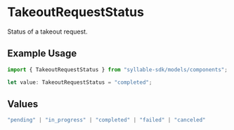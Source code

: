 # TakeoutRequestStatus

Status of a takeout request.

## Example Usage

```typescript
import { TakeoutRequestStatus } from "syllable-sdk/models/components";

let value: TakeoutRequestStatus = "completed";
```

## Values

```typescript
"pending" | "in_progress" | "completed" | "failed" | "canceled"
```